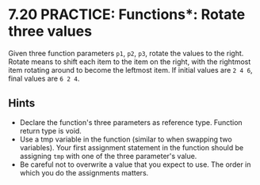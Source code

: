 # 7.20 PRACTICE: Functions*: Rotate three values
Given three function parameters `p1`, `p2`, `p3`,
rotate the values to the right.
Rotate means to shift each item to the item on the right,
with the rightmost item rotating around to become the leftmost item.
If initial values are `2 4 6`, final values are `6 2 4`.

## Hints
* Declare the function's three parameters as reference type.
Function return type is void.
* Use a tmp variable in the function (similar to when swapping two variables).
Your first assignment statement in the function should be assigning `tmp`
with one of the three parameter's value.
* Be careful not to overwrite a value that you expect to use.
The order in which you do the assignments matters.